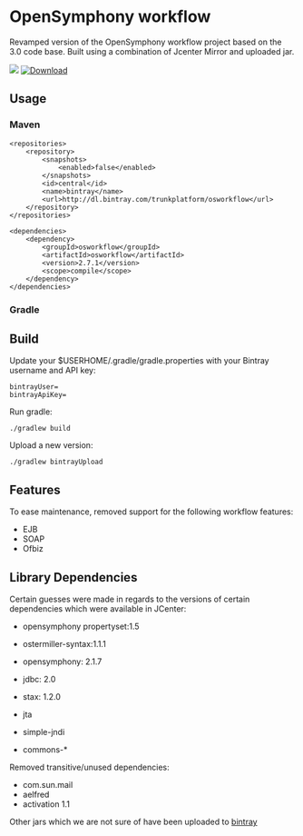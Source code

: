 # OpenSymphony workflow

Revamped version of the OpenSymphony workflow project based on the 3.0 code base. Built using a combination of Jcenter Mirror and
uploaded jar.

<a href='https://bintray.com/trunkplatform/osworkflow/osworkflow/view?source=watch' alt='Get automatic notifications about new "osworkflow" versions'><img src='https://www.bintray.com/docs/images/bintray_badge_color.png'></a>
[ ![Download](https://api.bintray.com/packages/trunkplatform/osworkflow/osworkflow/images/download.svg) ](https://bintray.com/trunkplatform/osworkflow/osworkflow/_latestVersion)

## Usage

### Maven

    <repositories>
        <repository>
            <snapshots>
                <enabled>false</enabled>
            </snapshots>
            <id>central</id>
            <name>bintray</name>
            <url>http://dl.bintray.com/trunkplatform/osworkflow</url>
        </repository>
    </repositories>

    <dependencies>
        <dependency>
            <groupId>osworkflow</groupId>
            <artifactId>osworkflow</artifactId>
            <version>2.7.1</version>
            <scope>compile</scope>
        </dependency>
    </dependencies>

### Gradle

## Build

Update your $USERHOME/.gradle/gradle.properties with your Bintray username and API key:

    bintrayUser=
    bintrayApiKey=

Run gradle:

    ./gradlew build

Upload a new version:

    ./gradlew bintrayUpload

## Features

To ease maintenance, removed support for the following workflow features:

 * EJB
 * SOAP
 * Ofbiz

## Library Dependencies

Certain guesses were made in regards to the versions of certain dependencies which were available in JCenter:

 * opensymphony propertyset:1.5
 * ostermiller-syntax:1.1.1
 * opensymphony: 2.1.7
 * jdbc: 2.0
 * stax: 1.2.0

 * jta
 * simple-jndi
 * commons-*

Removed transitive/unused dependencies:

 * com.sun.mail
 * aelfred
 * activation 1.1


Other jars which we are not sure of have been uploaded to [bintray](https://bintray.com/trunkplatform/osworkflow)



